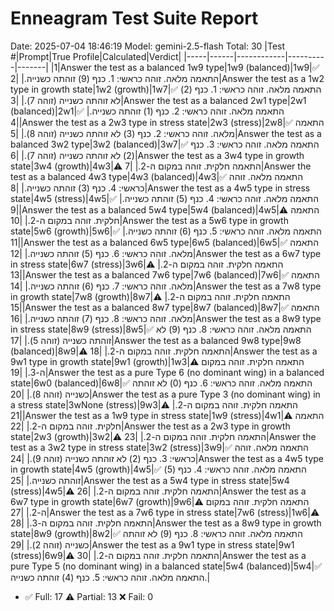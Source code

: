 # Enneagram Test Suite Report
Date: 2025-07-04 18:46:19
Model: gemini-2.5-flash
Total: 30
|Test #|Prompt|True Profile|Calculated|Verdict|
|-----|------|------------|----------|-------|
|1|Answer the test as a balanced 1w9 type|1w9 (balanced)|1w9|✅ התאמה מלאה. זוהה כראשי: 1. כנף (9) זוהתה כשנייה.|
|2|Answer the test as a 1w2 type in growth state|1w2 (growth)|1w7|✅ התאמה מלאה. זוהה כראשי: 1. כנף (2) לא זוהתה כשנייה (זוהה 7).|
|3|Answer the test as a balanced 2w1 type|2w1 (balanced)|2w1|✅ התאמה מלאה. זוהה כראשי: 2. כנף (1) זוהתה כשנייה.|
|4|Answer the test as a 2w3 type in stress state|2w3 (stress)|2w8|✅ התאמה מלאה. זוהה כראשי: 2. כנף (3) לא זוהתה כשנייה (זוהה 8).|
|5|Answer the test as a balanced 3w2 type|3w2 (balanced)|3w7|✅ התאמה מלאה. זוהה כראשי: 3. כנף (2) לא זוהתה כשנייה (זוהה 7).|
|6|Answer the test as a 3w4 type in growth state|3w4 (growth)|4w3|⚠️ התאמה חלקית. זוהה במקום ה-2.|
|7|Answer the test as a balanced 4w3 type|4w3 (balanced)|4w3|✅ התאמה מלאה. זוהה כראשי: 4. כנף (3) זוהתה כשנייה.|
|8|Answer the test as a 4w5 type in stress state|4w5 (stress)|4w5|✅ התאמה מלאה. זוהה כראשי: 4. כנף (5) זוהתה כשנייה.|
|9|Answer the test as a balanced 5w4 type|5w4 (balanced)|4w5|⚠️ התאמה חלקית. זוהה במקום ה-2.|
|10|Answer the test as a 5w6 type in growth state|5w6 (growth)|5w6|✅ התאמה מלאה. זוהה כראשי: 5. כנף (6) זוהתה כשנייה.|
|11|Answer the test as a balanced 6w5 type|6w5 (balanced)|6w5|✅ התאמה מלאה. זוהה כראשי: 6. כנף (5) זוהתה כשנייה.|
|12|Answer the test as a 6w7 type in stress state|6w7 (stress)|3w6|⚠️ התאמה חלקית. זוהה במקום ה-2.|
|13|Answer the test as a balanced 7w6 type|7w6 (balanced)|7w6|✅ התאמה מלאה. זוהה כראשי: 7. כנף (6) זוהתה כשנייה.|
|14|Answer the test as a 7w8 type in growth state|7w8 (growth)|8w7|⚠️ התאמה חלקית. זוהה במקום ה-2.|
|15|Answer the test as a balanced 8w7 type|8w7 (balanced)|8w7|✅ התאמה מלאה. זוהה כראשי: 8. כנף (7) זוהתה כשנייה.|
|16|Answer the test as a 8w9 type in stress state|8w9 (stress)|8w5|✅ התאמה מלאה. זוהה כראשי: 8. כנף (9) לא זוהתה כשנייה (זוהה 5).|
|17|Answer the test as a balanced 9w8 type|9w8 (balanced)|8w9|⚠️ התאמה חלקית. זוהה במקום ה-2.|
|18|Answer the test as a 9w1 type in growth state|9w1 (growth)|1w3|⚠️ התאמה חלקית. זוהה במקום ה-3.|
|19|Answer the test as a pure Type 6 (no dominant wing) in a balanced state|6w0 (balanced)|6w8|✅ התאמה מלאה. זוהה כראשי: 6. כנף (0) לא זוהתה כשנייה (זוהה 8).|
|20|Answer the test as a pure Type 3 (no dominant wing) in a stress state|3wNone (stress)|9w3|⚠️ התאמה חלקית. זוהה במקום ה-2.|
|21|Answer the test as a 1w9 type in stress state|1w9 (stress)|4w1|⚠️ התאמה חלקית. זוהה במקום ה-2.|
|22|Answer the test as a 2w3 type in growth state|2w3 (growth)|3w2|⚠️ התאמה חלקית. זוהה במקום ה-2.|
|23|Answer the test as a 3w2 type in stress state|3w2 (stress)|3w9|✅ התאמה מלאה. זוהה כראשי: 3. כנף (2) לא זוהתה כשנייה (זוהה 9).|
|24|Answer the test as a 4w5 type in growth state|4w5 (growth)|4w5|✅ התאמה מלאה. זוהה כראשי: 4. כנף (5) זוהתה כשנייה.|
|25|Answer the test as a 5w4 type in stress state|5w4 (stress)|4w5|⚠️ התאמה חלקית. זוהה במקום ה-2.|
|26|Answer the test as a 6w7 type in growth state|6w7 (growth)|9w6|⚠️ התאמה חלקית. זוהה במקום ה-2.|
|27|Answer the test as a 7w6 type in stress state|7w6 (stress)|1w6|⚠️ התאמה חלקית. זוהה במקום ה-3.|
|28|Answer the test as a 8w9 type in growth state|8w9 (growth)|8w2|✅ התאמה מלאה. זוהה כראשי: 8. כנף (9) לא זוהתה כשנייה (זוהה 2).|
|29|Answer the test as a 9w1 type in stress state|9w1 (stress)|6w9|⚠️ התאמה חלקית. זוהה במקום ה-2.|
|30|Answer the test as a pure Type 5 (no dominant wing) in a balanced state|5w4 (balanced)|5w4|✅ התאמה מלאה. זוהה כראשי: 5. כנף (4) זוהתה כשנייה.|
- ✅ Full: 17  ⚠️ Partial: 13  ❌ Fail: 0
